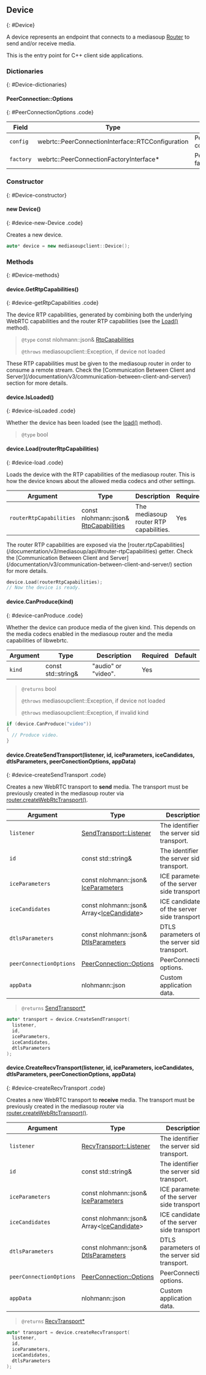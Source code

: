 ## Device
{: #Device}

<section markdown="1">

A device represents an endpoint that connects to a mediasoup [Router](/documentation/v3/mediasoup/api/#Router) to send and/or receive media.

<div markdown="1" class="note">
This is the entry point for C++ client side applications.
</div>

</section>


### Dictionaries
{: #Device-dictionaries}

<section markdown="1">

#### PeerConnection::Options
{: #PeerConnectionOptions .code}

<div markdown="1" class="table-wrapper L3">

Field           | Type    | Description   | Required | Default
--------------- | ------- | ------------- | -------- | ---------
`config`        | webrtc::PeerConnectionInterface::RTCConfiguration | PeerConnection configuration. | No |
`factory`       | webrtc::PeerConnectionFactoryInterface\* | PeerConnection factory. | No |

</div>


### Constructor
{: #Device-constructor}

<section markdown="1">

#### new Device()
{: #device-new-Device .code}

Creates a new device.

```c++
auto* device = new mediasoupclient::Device();
```

</section>


### Methods
{: #Device-methods}

<section markdown="1">

#### device.GetRtpCapabilities()
{: #device-getRtpCapabilities .code}

The device RTP capabilities, generated by combining both the underlying WebRTC capabilities and the router RTP capabilities (see the [Load()](#device-load) method).

> `@type` const nlohmann::json& [RtpCapabilities](/documentation/v3/mediasoup/rtp-parameters-and-capabilities/#RtpCapabilities)
>
> `@throws` mediasoupclient::Exception, if device not loaded

<div markdown="1" class="note">
These RTP capabilities must be given to the mediasoup router in order to consume a remote stream. Check the [Communication Between Client and Server](/documentation/v3/communication-between-client-and-server/) section for more details.
</div>

#### device.IsLoaded()
{: #device-isLoaded .code}

Whether the device has been loaded (see the [load()](#device-load) method).

> `@type` bool


#### device.Load(routerRtpCapabilities)
{: #device-load .code}

Loads the device with the RTP capabilities of the mediasoup router. This is how the device knows about the allowed media codecs and other settings.

<div markdown="1" class="table-wrapper L3">

Argument      | Type    | Description | Required | Default 
------------- | ------- | ----------- | -------- | ----------
`routerRtpCapabilities` | const nlohmann::json& [RtpCapabilities](/documentation/v3/mediasoup/rtp-parameters-and-capabilities/#RtpCapabilities) | The mediasoup router RTP capabilities. | Yes |

</div>

<div markdown="1" class="note">
The router RTP capabilities are exposed via the [router.rtpCapabilities](/documentation/v3/mediasoup/api/#router-rtpCapabilities) getter. Check the [Communication Between Client and Server](/documentation/v3/communication-between-client-and-server/) section for more details.
</div>

```c++
device.Load(routerRtpCapabilities);
// Now the device is ready.
```

#### device.CanProduce(kind)
{: #device-canProduce .code}

Whether the device can produce media of the given kind. This depends on the media codecs enabled in the mediasoup router and the media capabilities of libwebrtc.

<div markdown="1" class="table-wrapper L3">

Argument  | Type    | Description | Required | Default 
--------- | ------- | ----------- | -------- | ----------
`kind`    | const std::string&  | "audio" or "video". | Yes |

</div>

> `@returns` bool
> 
> `@throws` mediasoupclient::Exception, if device not loaded
> 
> `@throws` mediasoupclient::Exception, if invalid kind

```c++
if (device.CanProduce("video"))
{
  // Produce video.
}
```

#### device.CreateSendTransport(listener, id, iceParameters, iceCandidates, dtlsParameters, peerConectionOptions, appData)
{: #device-createSendTransport .code}

Creates a new WebRTC transport to **send** media. The transport must be previously created in the mediasoup router via [router.createWebRtcTransport()](/documentation/v3/mediasoup/api/#router-createWebRtcTransport).

<div markdown="1" class="table-wrapper L3">

Argument         | Type    | Description   | Required | Default
---------------- | ------- | ------------- | -------- | ---------
`listener`       | [SendTransport::Listener](#SendTransportListener)  | The identifier of the server side transport. | Yes    |
`id`             | const std::string&  | The identifier of the server side transport. | Yes    |
`iceParameters`  | const nlohmann::json& [IceParameters](/documentation/v3/mediasoup/api/#WebRtcTransportIceParameters) | ICE parameters of the server side transport. | Yes   |
`iceCandidates`  | const nlohmann::json& Array&lt;[IceCandidate](/documentation/v3/mediasoup/api/#WebRtcTransportIceCandidate)&gt; | ICE candidates of the server side transport. | Yes   |
`dtlsParameters` | const nlohmann::json& [DtlsParameters](/documentation/v3/mediasoup/api/#WebRtcTransportDtlsParameters) | DTLS parameters of the server side transport. | Yes   |
`peerConnectionOptions` | [PeerConnection::Options](#PeerConnectionOptions) | PeerConnection options. | No   |
`appData`       | nlohmann::json  | Custom application data. | No | `{ }`

</div>

> `@returns` [SendTransport\*](#SendTransport)

```cpp
auto* transport = device.CreateSendTransport(
  listener,
  id,
  iceParameters,
  iceCandidates,
  dtlsParameters
);
```

#### device.CreateRecvTransport(listener, id, iceParameters, iceCandidates, dtlsParameters, peerConectionOptions, appData)
{: #device-createRecvTransport .code}

Creates a new WebRTC transport to **receive** media. The transport must be previously created in the mediasoup router via [router.createWebRtcTransport()](/documentation/v3/mediasoup/api/#router-createWebRtcTransport).

<div markdown="1" class="table-wrapper L3">

Argument         | Type    | Description   | Required | Default
---------------- | ------- | ------------- | -------- | ---------
`listener`       | [RecvTransport::Listener](#SendTransportListener)  | The identifier of the server side transport. | Yes    |
`id`             | const std::string&  | The identifier of the server side transport. | Yes    |
`iceParameters`  | const nlohmann::json& [IceParameters](/documentation/v3/mediasoup/api/#WebRtcTransportIceParameters) | ICE parameters of the server side transport. | Yes   |
`iceCandidates`  | const nlohmann::json& Array&lt;[IceCandidate](/documentation/v3/mediasoup/api/#WebRtcTransportIceCandidate)&gt; | ICE candidates of the server side transport. | Yes   |
`dtlsParameters` | const nlohmann::json& [DtlsParameters](/documentation/v3/mediasoup/api/#WebRtcTransportDtlsParameters) | DTLS parameters of the server side transport. | Yes   |
`peerConnectionOptions` | [PeerConnection::Options](#PeerConnectionOptions) | PeerConnection options. | No   |
`appData`       | nlohmann::json  | Custom application data. | No | `{ }`

</div>

>
> `@returns` [RecvTransport\*](#RecvTransport)

```c++
auto* transport = device.createRecvTransport(
  listener,
  id,
  iceParameters,
  iceCandidates,
  dtlsParameters
);
```

</section>
